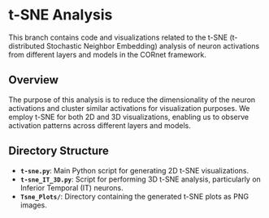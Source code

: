 # t-SNE Analysis

This branch contains code and visualizations related to the t-SNE (t-distributed Stochastic Neighbor Embedding) analysis of neuron activations from different layers and models in the CORnet framework.

## Overview
The purpose of this analysis is to reduce the dimensionality of the neuron activations and cluster similar activations for visualization purposes. We employ t-SNE for both 2D and 3D visualizations, enabling us to observe activation patterns across different layers and models.

## Directory Structure
- **`t-sne.py`**: Main Python script for generating 2D t-SNE visualizations.
- **`t-sne_IT_3D.py`**: Script for performing 3D t-SNE analysis, particularly on Inferior Temporal (IT) neurons.
- **`Tsne_Plots/`**: Directory containing the generated t-SNE plots as PNG images.
